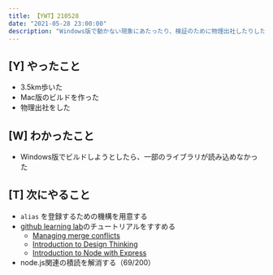 ```yaml
---
title: 【YWT】210528
date: "2021-05-28 23:00:00"
description: "Windows版で動かない現象にあたったり、検証のために物理出社したりした"
---
```


## [Y] やったこと

- 3.5km歩いた
- Mac版のビルドを作った
- 物理出社をした

## [W] わかったこと

- Windows版でビルドしようとしたら、一部のライブラリが読み込めなかった

## [T] 次にやること

- `alias` を登録するための機構を用意する
- [github learning lab](https://lab.github.com/githubtraining)のチュートリアルをすすめる
  - [Managing merge conflicts](https://lab.github.com/githubtraining/managing-merge-conflicts)
  - [Introduction to Design Thinking](https://lab.github.com/githubtraining/introduction-to-design-thinking)
  - [Introduction to Node with Express](https://lab.github.com/everydeveloper/introduction-to-node-with-express)
- node.js関連の積読を解消する（69/200）

<!-- https://twitter.com/camomile_cafe/status/1398285961893539845?s=20 -->

